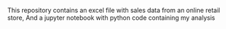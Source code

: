 This repository contains an excel file with sales data from an online retail store,
And a jupyter notebook with python code containing my analysis